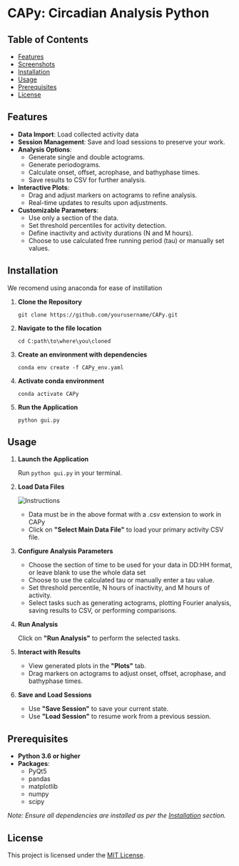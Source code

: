 # CAPy: Circadian Analysis Python

## Table of Contents

- [Features](#features)
- [Screenshots](#screenshots)
- [Installation](#installation)
- [Usage](#usage)
- [Prerequisites](#prerequisites)
- [License](#license)
  
## Features

- **Data Import**: Load collected activity data
- **Session Management**: Save and load sessions to preserve your work.
- **Analysis Options**:
  - Generate single and double actograms.
  - Generate periodograms.
  - Calculate onset, offset, acrophase, and bathyphase times.
  - Save results to CSV for further analysis.
- **Interactive Plots**:
  - Drag and adjust markers on actograms to refine analysis.
  - Real-time updates to results upon adjustments.
- **Customizable Parameters**:
  - Use only a section of the data.
  - Set threshold percentiles for activity detection.
  - Define inactivity and activity durations (N and M hours).
  - Choose to use calculated free running period (tau) or manually set values.


## Installation
  We recomend using anaconda for ease of instillation
1. **Clone the Repository**

    ```
    git clone https://github.com/yourusername/CAPy.git
    ```
2. **Navigate to the file location**

   ```
   cd C:path\to\where\you\cloned
   ```
3. **Create an environment with dependencies**

    ```
    conda env create -f CAPy_env.yaml
    ```
4. **Activate conda environment**
   ```
   conda activate CAPy
   ```
   
5. **Run the Application**

    ```
    python gui.py
    ```

## Usage

1. **Launch the Application**

    Run `python gui.py` in your terminal.

2. **Load Data Files**

   ![Instructions](https://github.com/user-attachments/assets/bc91d135-d84d-44ed-ad8a-8a3f53c15d4c)
    - Data must be in the above format with a .csv extension to work in CAPy 
    - Click on **"Select Main Data File"** to load your primary activity CSV file.

4. **Configure Analysis Parameters**

    - Choose the section of time to be used for your data in DD:HH format, or leave blank to use the whole data set
    - Choose to use the calculated tau or manually enter a tau value.
    - Set threshold percentile, N hours of inactivity, and M hours of activity.
    - Select tasks such as generating actograms, plotting Fourier analysis, saving results to CSV, or performing comparisons.

5. **Run Analysis**

    Click on **"Run Analysis"** to perform the selected tasks.

6. **Interact with Results**

    - View generated plots in the **"Plots"** tab.
    - Drag markers on actograms to adjust onset, offset, acrophase, and bathyphase times.

7. **Save and Load Sessions**

    - Use **"Save Session"** to save your current state.
    - Use **"Load Session"** to resume work from a previous session.

## Prerequisites

- **Python 3.6 or higher**
- **Packages**:
  - PyQt5
  - pandas
  - matplotlib
  - numpy
  - scipy

*Note: Ensure all dependencies are installed as per the [Installation](#installation) section.*

## License

This project is licensed under the [MIT License](LICENSE).

